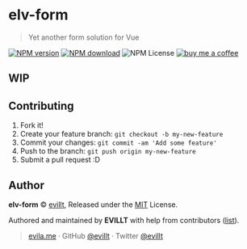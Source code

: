 # elv-form

> Yet another form solution for Vue

[![NPM version](https://badgen.net/npm/v/elv-form)](https://npmjs.com/package/elv-form)
[![NPM download](https://badgen.net/npm/dm/elv-form)](https://npmjs.com/package/elv-form)
![NPM License](https://badgen.net/npm/license/elv-form)
[![buy me a coffee](https://badgen.net/badge/buy%20me%20a/coffee/a71)](https://patreon.com/evillt)

## WIP

## Contributing

1. Fork it!
2. Create your feature branch: `git checkout -b my-new-feature`
3. Commit your changes: `git commit -am 'Add some feature'`
4. Push to the branch: `git push origin my-new-feature`
5. Submit a pull request :D

## Author

**elv-form** © [evillt](https://github.com/evillt), Released under the [MIT](./LICENSE) License.

Authored and maintained by **EVILLT** with help from contributors ([list](https://github.com/evillt/elv-form/contributors)).

> [evila.me](https://evila.me) · GitHub [@evillt](https://github.com/evillt) · Twitter [@evillt](https://twitter.com/evillt)
